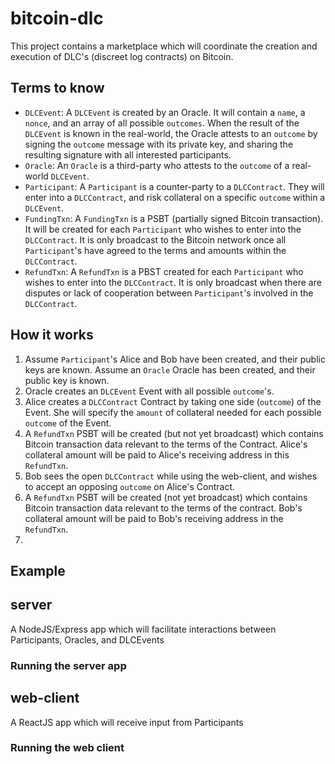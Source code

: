 # bitcoin-dlc
This project contains a marketplace which will coordinate the creation and execution of DLC's (discreet log contracts) on Bitcoin.

## Terms to know
- `DLCEvent`: A `DLCEvent` is created by an Oracle. It will contain a `name`, a `nonce`, and an array of all possible `outcomes`. When the result of the `DLCEvent` is known in the real-world, the Oracle attests to an `outcome` by signing the `outcome` message with its private key, and sharing the resulting signature with all interested participants.
- `Oracle`: An `Oracle` is a third-party who attests to the `outcome` of a real-world `DLCEvent`.
- `Participant`: A `Participant` is a counter-party to a `DLCContract`. They will enter into a `DLCContract`, and risk collateral on a specific `outcome` within a `DLCEvent`.
- `FundingTxn`: A `FundingTxn` is a PSBT (partially signed Bitcoin transaction). It will be created for each `Participant` who wishes to enter into the `DLCContract`. It is only broadcast to the Bitcoin network once all `Participant`'s have agreed to the terms and amounts within the `DLCContract`.
- `RefundTxn`: A `RefundTxn` is a PBST created for each `Participant` who wishes to enter into the `DLCContract`. It is only broadcast when there are disputes or lack of cooperation between `Participant`'s involved in the `DLCContract`.

## How it works
1. Assume `Participant`'s Alice and Bob have been created, and their public keys are known. Assume an `Oracle` Oracle has been created, and their public key is known.
2. Oracle creates an `DLCEvent` Event with all possible `outcome`'s.
3. Alice creates a `DLCContract` Contract by taking one side (`outcome`) of the Event. She will specify the `amount` of collateral needed for each possible `outcome` of the Event.
4. A `RefundTxn` PSBT will be created (but not yet broadcast) which contains Bitcoin transaction data relevant to the terms of the Contract. Alice's collateral amount will be paid to Alice's receiving address in this `RefundTxn`.
5. Bob sees the open `DLCContract` while using the web-client, and wishes to accept an opposing `outcome` on Alice's Contract.
6. A `RefundTxn` PSBT will be created (not yet broadcast) which contains Bitcoin transaction data relevant to the terms of the contract. Bob's collateral amount will be paid to Bob's receiving address in the `RefundTxn`.
7. 

## Example

## server
A NodeJS/Express app which will facilitate interactions between Participants, Oracles, and DLCEvents

### Running the server app

## web-client
A ReactJS app which will receive input from Participants


### Running the web client